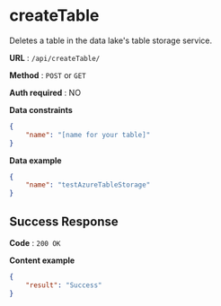 # createTable

Deletes a table in the data lake's table storage service.

**URL** : `/api/createTable/`

**Method** : `POST` or `GET`

**Auth required** : NO

**Data constraints**

```json
{
    "name": "[name for your table]"
}
```

**Data example**

```json
{
    "name": "testAzureTableStorage"
}
```

## Success Response

**Code** : `200 OK`

**Content example**

```json
{
    "result": "Success"
}
```
